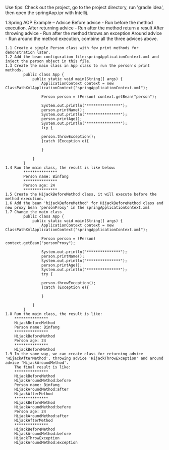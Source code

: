 Use tips: Check out the project, go to the project directory, run 'gradle idea', then open the springAop.ipr with Intellij.

1.Spring AOP Example – Advice
    Before advice - Run before the method execution.
    After returning advice - Run after the method return a result
    After throwing advice - Run after the method throws an exception
    Around advice - Run around the method execution, combine all the three advices above.

    1.1 Create a simple Person class with few print methods for demonstration later.
    1.2 Add the bean configuration file:springApplicationContext.xml and inject the person object in this file.
    1.3 Create the main class in App class to run the person's print methods.
            public class App {
                public static void main(String[] args) {
                    ApplicationContext context = new ClassPathXmlApplicationContext("springApplicationContext.xml");

                    Person person = (Person) context.getBean("person");

                    System.out.println("***************");
                    person.printName();
                    System.out.println("***************");
                    person.printAge();
                    System.out.println("***************");
                    try {

                    person.throwException();
                    }catch (Exception e){

                    }

                }
            }
    1.4 Run the main class, the result is like below:
            ***************
            Person name: Binfang
            ***************
            Person age: 24
            ***************
    1.5 Create the HijackBeforeMethod class, it will execute before the method execution.
    1.6 Add the bean 'hijackBeforeMethod' for HijackBeforeMethod class and new proxy bean 'personProxy' in the springApplicationContext.xml
    1.7 Change the main class
            public class App {
                public static void main(String[] args) {
                    ApplicationContext context = new ClassPathXmlApplicationContext("springApplicationContext.xml");

                    Person person = (Person) context.getBean("personProxy");

                    System.out.println("***************");
                    person.printName();
                    System.out.println("***************");
                    person.printAge();
                    System.out.println("***************");
                    try {

                    person.throwException();
                    }catch (Exception e){

                    }

                }
            }
    1.8 Run the main class, the result is like:
        ***************
        HijackBeforeMethod
        Person name: Binfang
        ***************
        HijackBeforeMethod
        Person age: 24
        ***************
        HijackBeforeMethod
    1.9 In the same way, we can create class for returning advice 'HijackAfterMethod', throwing advice 'HijackThrowException' and around advice 'HijackAroundMethod'.
        The final result is like:
        ***************
        HijackBeforeMethod
        HijackAroundMethod:before
        Person name: Binfang
        HijackAroundMethod:after
        HijackAfterMethod
        ***************
        HijackBeforeMethod
        HijackAroundMethod:before
        Person age: 24
        HijackAroundMethod:after
        HijackAfterMethod
        ***************
        HijackBeforeMethod
        HijackAroundMethod:before
        HijackThrowException
        HijackAroundMethod:exception

